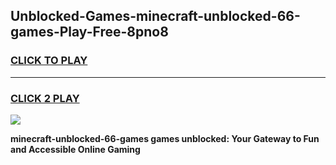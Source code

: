 
## Unblocked-Games-minecraft-unblocked-66-games-Play-Free-8pno8
<h3>
<a href="https://premium76.site?title=minecraft-unblocked-66-games&ref=23A">CLICK TO PLAY</a></h3>
<hr>

<h3>
<a href="https://premium76.site?title=minecraft-unblocked-66-games&ref=23A">CLICK 2 PLAY</a>
  
</h3>

<a href="https://premium76.site?title=minecraft-unblocked-66-games&ref=23A"><img src="https://clearcache.store/games.png"></a>


**minecraft-unblocked-66-games games unblocked: Your Gateway to Fun and Accessible Online Gaming**
